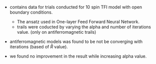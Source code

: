 * contains data for trials conducted for 10 spin TFI model with open boundary conditions.
    - The ansatz used in One-layer Feed Forward Neural Network.
    - trails were coducted by varying the alpha and number of iterations value. (only on antiferromagnetic trails)

* antiferromagnetic models was found to be not be converging with iterations (based of $\hat{R}$ value).
* we found no improvement in the result while increasing alpha value.